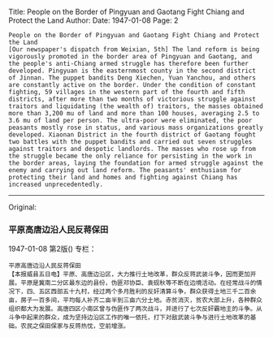Title: People on the Border of Pingyuan and Gaotang Fight Chiang and Protect the Land
Author:
Date: 1947-01-08
Page: 2

    People on the Border of Pingyuan and Gaotang Fight Chiang and Protect the Land
    [Our newspaper's dispatch from Weixian, 5th] The land reform is being vigorously promoted in the border area of Pingyuan and Gaotang, and the people's anti-Chiang armed struggle has therefore been further developed. Pingyuan is the easternmost county in the second district of Jinnan. The puppet bandits Deng Xiechen, Yuan Yanchou, and others are constantly active on the border. Under the condition of constant fighting, 59 villages in the western part of the fourth and fifth districts, after more than two months of victorious struggle against traitors and liquidating (the wealth of) traitors, the masses obtained more than 3,200 mu of land and more than 100 houses, averaging 2.5 to 3.6 mu of land per person. The ultra-poor were eliminated, the poor peasants mostly rose in status, and various mass organizations greatly developed. Xiaonan District in the fourth district of Gaotang fought two battles with the puppet bandits and carried out seven struggles against traitors and despotic landlords. The masses who rose up from the struggle became the only reliance for persisting in the work in the border areas, laying the foundation for armed struggle against the enemy and carrying out land reform. The peasants' enthusiasm for protecting their land and homes and fighting against Chiang has increased unprecedentedly.



<hr /> 

Original: 


### 平原高唐边沿人民反蒋保田

1947-01-08
第2版()
专栏：

    平原高唐边沿人民反蒋保田
    【本报威县五日电】平原、高唐边沿区，大力推行土地改革，群众反蒋武装斗争，因而更加开展。平原是冀南二分区最东边的县份，伪匪邓协臣、袁砚秋等不断在边境活动。在经常战斗的情况下，四、五区西部五十九村，经过两个多月胜利的反奸清算斗争，群众获得土地三千二百余亩，房子一百多间，平均每人补齐二亩半到三亩六分土地。赤贫消灭，贫农大部上升，各种群众组织都大为发展。高唐四区小南区曾与伪匪作了两次战斗，并进行了七次反奸霸地主的斗争。从斗争中起来的群众，成为坚持边沿区工作的唯一依托，打下对敌武装斗争与进行土地改革的基础。农民之保田保家与反蒋热忱，空前增涨。
